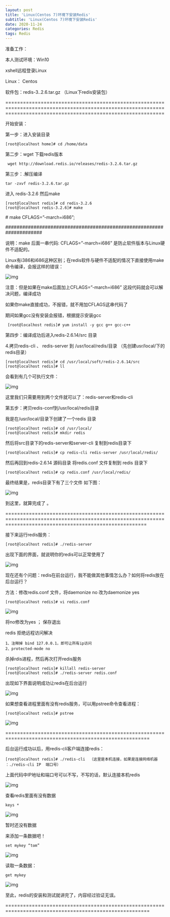 ```yaml
---
layout: post
title: 'Linux(Centos 7)环境下安装Redis'
subtitle: 'Linux(Centos 7)环境下安装Redis'
date: 2020-11-24
categories: Redis
tags: Redis
---
```


准备工作：

本人测试环境：Win10

xshell远程登录Linux

Linux： Centos

软件包：redis-3..2.6.tar.gz （Linux下redis安装包） 

==================================================================================================================================================================

开始安装：

第一步：进入安装目录

```
[root@localhost home]# cd /home/data
```

第二步：wget 下载redis版本

```
 wget http://download.redis.io/releases/redis-3.2.6.tar.gz
```

第三步：.解压编译

```
tar -zxvf redis-3.2.6.tar.gz
```


 进入 redis-3.2.6 然后make

```
[root@localhost redis]# cd redis-3.2.6
[root@localhost redis-3.2.6]# make
```

\# make CFLAGS=”-march=i686”;

\#####################################################################

说明：make 后面一串代码: CFLAGS=”-march=i686” 是防止软件版本与Linux硬件不适配的。

Linux有i386和i686这种区别；在redis软件与硬件不适配的情况下直接使用make命令编译，会报这样的错误：

![img](file:///C:/Users/YUANLI~1/AppData/Local/Temp/msohtmlclip1/01/clip_image002.jpg)

注意：但是如果在make后面加上CFLAGS=”-march=i686” 这段代码就会可以解决问题，编译成功

如果你make直接成功，不报错，就不用加CFLAGS这串代码了

期间如果gcc没有安装会报错，根据提示安装gcc

```
 [root@localhost redis]# yum install -y gcc g++ gcc-c++
```

第四步：编译成功后进入redis-2.6.14/src 目录

4.拷贝redis-cli 、 redis-server 到 /usr/local/redis/目录 （先创建usr/local/下的redis目录）

```
[root@localhost redis]# cd /usr/local/soft/redis-2.6.14/src
[root@localhost redis]# ll
```

会看到有几个可执行文件：

![img](file:///C:/Users/YUANLI~1/AppData/Local/Temp/msohtmlclip1/01/clip_image004.jpg)

这里我们只需要用到两个文件就可以了：redis-server和redis-cli

第五步：拷贝redis-conf到/usr/local/redis目录

我是在/usr/local/目录下创建了一个redis 目录

```
[root@localhost redis]# cd /usr/local/
[root@localhost redis]# mkdir redis
```

然后将src目录下的redis-server和server-cli 复制到redis目录下

```
[root@localhost redis]# cp redis-cli redis-server /usr/local/redis/
```

然后再回到redis-2.6.14 源码目录 将redis.conf 文件复制到 redis 目录下

```
[root@localhost redis]# cp redis.conf /usr/local/redis/
```

最终结果是，redis目录下有了三个文件 如下图：

![img](file:///C:/Users/YUANLI~1/AppData/Local/Temp/msohtmlclip1/01/clip_image006.jpg)

到这里，就算完成了 。

============================================================================================================================================================

接下来运行redis服务：

```
[root@localhost redis]# ./redis-server
```

出现下面的界面，就说明你的redis可以正常使用了

![img](file:///C:/Users/YUANLI~1/AppData/Local/Temp/msohtmlclip1/01/clip_image008.jpg)

 

现在还有个问题：redis在前台运行，我不能做其他事情怎么办？如何将redis放在后台运行？

方法：修改redis.conf 文件，将daemonize no 改为daemonize yes

```
[root@localhost redis]# vi redis.conf
```

![img](file:///C:/Users/YUANLI~1/AppData/Local/Temp/msohtmlclip1/01/clip_image010.jpg)

将no修改为yes ； 保存退出

redis 拒绝远程访问解决

```
1、注释掉 bind 127.0.0.1，即可让所有ip访问
2、protected-mode no
```

杀掉rdis进程，然后再次打开redis服务

```
[root@localhost redis]# killall redis-server
[root@localhost redis]# ./redis-server redis.conf
```

出现如下界面说明成功让redis在后台运行

![img](file:///C:/Users/YUANLI~1/AppData/Local/Temp/msohtmlclip1/01/clip_image011.png)

如果想查看进程里面有没有redis服务，可以用pstree命令查看进程：

```
[root@localhost redis]# pstree
```

![img](file:///C:/Users/YUANLI~1/AppData/Local/Temp/msohtmlclip1/01/clip_image012.png)

=======================================================================================================

后台运行成功以后，用redis-cli客户端连接redis：

```
[root@localhost redis]# ./redis-cli  （这里是本机连接，如果是连接网络机器 ：./redis-cli IP  端口号）
```

上面代码中IP地址和端口号可以不写，不写的话，默认连接本机redis

![img](file:///C:/Users/YUANLI~1/AppData/Local/Temp/msohtmlclip1/01/clip_image013.png)

 

查看redis里面有没有数据

```
keys *
```

![img](file:///C:/Users/YUANLI~1/AppData/Local/Temp/msohtmlclip1/01/clip_image014.png)

 

暂时还没有数据

来添加一条数据吧！

```
set mykey “tom”
```

![img](file:///C:/Users/YUANLI~1/AppData/Local/Temp/msohtmlclip1/01/clip_image015.png)

 

读取一条数据：

```
get mykey
```

![img](file:///C:/Users/YUANLI~1/AppData/Local/Temp/msohtmlclip1/01/clip_image016.png)

 

 至此，redis的安装和测试就讲完了，内容经过验证无误。

=======================================================================================================